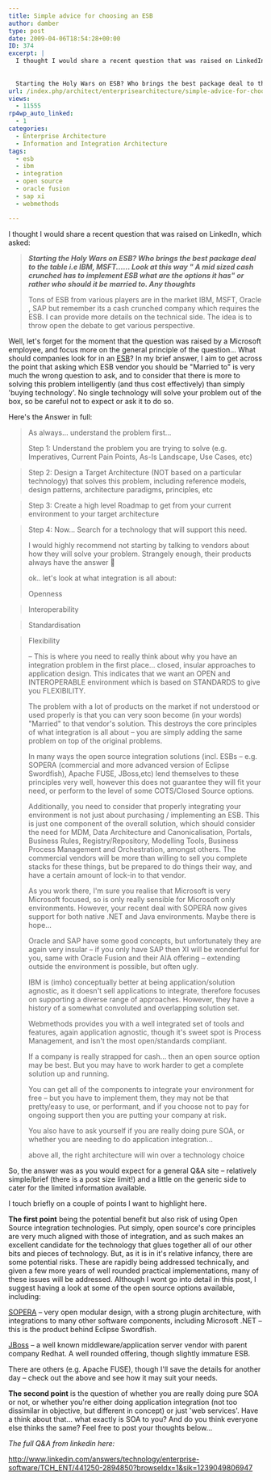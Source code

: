 ```yaml
---
title: Simple advice for choosing an ESB
author: damber
type: post
date: 2009-04-06T18:54:28+00:00
ID: 374
excerpt: |
  I thought I would share a recent question that was raised on LinkedIn, which asked:
  
  
  Starting the Holy Wars on ESB? Who brings the best package deal to the table i.e IBM, MSFT...... Look at this way " A mid sized cash crunched has to implement ESB w&hellip;
url: /index.php/architect/enterprisearchitecture/simple-advice-for-choosing-an-esb/
views:
  - 11555
rp4wp_auto_linked:
  - 1
categories:
  - Enterprise Architecture
  - Information and Integration Architecture
tags:
  - esb
  - ibm
  - integration
  - open source
  - oracle fusion
  - sap xi
  - webmethods

---
```

I thought I would share a recent question that was raised on LinkedIn, which asked:

> _**Starting the Holy Wars on ESB? Who brings the best package deal to the table i.e IBM, MSFT...... Look at this way " A mid sized cash crunched has to implement ESB what are the options it has" or rather who should it be married to. Any thoughts**_
> 
> Tons of ESB from various players are in the market IBM, MSFT, Oracle , SAP but remember its a cash crunched company which requires the ESB. I can provide more details on the technical side. The idea is to throw open the debate to get various perspective. 

Well, let's forget for the moment that the question was raised by a Microsoft employee, and focus more on the general principle of the question... What should companies look for in an [ESB][1]? In my brief answer, I aim to get across the point that asking which ESB vendor you should be "Married to" is very much the wrong question to ask, and to consider that there is more to solving this problem intelligently (and thus cost effectively) than simply 'buying technology'. No single technology will solve your problem out of the box, so be careful not to expect or ask it to do so. 

Here's the Answer in full:

> As always... understand the problem first...
> 
> Step 1: Understand the problem you are trying to solve (e.g. Imperatives, Current Pain Points, As-Is Landscape, Use Cases, etc)
  
> Step 2: Design a Target Architecture (NOT based on a particular technology) that solves this problem, including reference models, design patterns, architecture paradigms, principles, etc
  
> Step 3: Create a high level Roadmap to get from your current environment to your target architecture
  
> Step 4: Now... Search for a technology that will support this need.
> 
> I would highly recommend not starting by talking to vendors about how they will solve your problem. Strangely enough, their products always have the answer 🙂
> 
> ok.. let's look at what integration is all about:
> 
> Openness
  
> Interoperability
  
> Standardisation
  
> Flexibility
> 
> – This is where you need to really think about why you have an integration problem in the first place... closed, insular approaches to application design. This indicates that we want an OPEN and INTEROPERABLE environment which is based on STANDARDS to give you FLEXIBILITY.
> 
> The problem with a lot of products on the market if not understood or used properly is that you can very soon become (in your words) "Married" to that vendor's solution. This destroys the core principles of what integration is all about – you are simply adding the same problem on top of the original problems.
> 
> In many ways the open source integration solutions (incl. ESBs – e.g. SOPERA (commercial and more advanced version of Eclipse Swordfish), Apache FUSE, JBoss,etc) lend themselves to these principles very well, however this does not guarantee they will fit your need, or perform to the level of some COTS/Closed Source options.
> 
> Additionally, you need to consider that properly integrating your environment is not just about purchasing / implementing an ESB. This is just one component of the overall solution, which should consider the need for MDM, Data Architecture and Canonicalisation, Portals, Business Rules, Registry/Repository, Modelling Tools, Business Process Management and Orchestration, amongst others. The commercial vendors will be more than willing to sell you complete stacks for these things, but be prepared to do things their way, and have a certain amount of lock-in to that vendor.
> 
> As you work there, I'm sure you realise that Microsoft is very Microsoft focused, so is only really sensible for Microsoft only environments. However, your recent deal with SOPERA now gives support for both native .NET and Java environments. Maybe there is hope...
> 
> Oracle and SAP have some good concepts, but unfortunately they are again very insular – if you only have SAP then XI will be wonderful for you, same with Oracle Fusion and their AIA offering – extending outside the environment is possible, but often ugly.
> 
> IBM is (imho) conceptually better at being application/solution agnostic, as it doesn't sell applications to integrate, therefore focuses on supporting a diverse range of approaches. However, they have a history of a somewhat convoluted and overlapping solution set.
> 
> Webmethods provides you with a well integrated set of tools and features, again application agnostic, though it's sweet spot is Process Management, and isn't the most open/standards compliant.
> 
> If a company is really strapped for cash... then an open source option may be best. But you may have to work harder to get a complete solution up and running.
> 
> You can get all of the components to integrate your environment for free – but you have to implement them, they may not be that pretty/easy to use, or performant, and if you choose not to pay for ongoing support then you are putting your company at risk.
> 
> You also have to ask yourself if you are really doing pure SOA, or whether you are needing to do application integration...
> 
> above all, the right architecture will win over a technology choice 

So, the answer was as you would expect for a general Q&A site – relatively simple/brief (there is a post size limit!) and a little on the generic side to cater for the limited information available. 

I touch briefly on a couple of points I want to highlight here. 

**The first point** being the potential benefit but also risk of using Open Source integration technologies. Put simply, open source's core principles are very much aligned with those of integration, and as such makes an excellent candidate for the technology that glues together all of our other bits and pieces of technology. But, as it is in it's relative infancy, there are some potential risks. These are rapidly being addressed technically, and given a few more years of well rounded practical implementations, many of these issues will be addressed. Although I wont go into detail in this post, I suggest having a look at some of the open source options available, including:

[SOPERA][2] – very open modular design, with a strong plugin architecture, with integrations to many other software components, including Microsoft .NET – this is the product behind Eclipse Swordfish.
  
[JBoss][3] – a well known middleware/application server vendor with parent company Redhat. A well rounded offering, though slightly immature ESB.

There are others (e.g. Apache FUSE), though I'll save the details for another day – check out the above and see how it may suit your needs.

**The second point** is the question of whether you are really doing pure SOA or not, or whether you're either doing application integration (not too dissimilar in objective, but different in concept) or just 'web services'. Have a think about that... what exactly is SOA to you? And do you think everyone else thinks the same? Feel free to post your thoughts below...

_The full Q&A from linkedin here:_
  
http://www.linkedin.com/answers/technology/enterprise-software/TCH_ENT/441250-2894850?browseIdx=1&sik=1239049806947

 [1]: http://en.wikipedia.org/wiki/Enterprise_service_bus
 [2]: http://www.sopera.com/
 [3]: http://www.jboss.com/products/platforms/soa/
